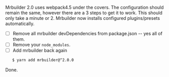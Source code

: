 Mrbuilder 2.0 uses webpack4.5 under the covers.   The configuration should remain
the same, however there are a 3 steps to get it to work.  This should only take
a minute or 2.  Mrbuilder now installs configured plugins/presets automatically.

- [ ] Remove all mrbuilder devDependencies from package.json -- yes all of them.
- [ ] Remove your `node_modules`.
- [ ] Add mrbuilder back again
```sh
   $ yarn add mrbuilder@^2.0.0
```

Done.

